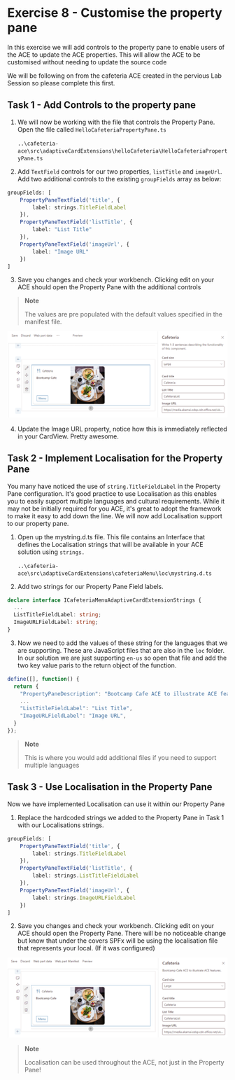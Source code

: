 # Exercise 8 - Customise the property pane
In this exercise we will add controls to the property pane to enable users of the ACE to update the ACE properties. This will allow the ACE to be customised without needing to update the source code

We will be following on from the cafeteria ACE created in the pervious Lab Session so please complete this first. 

## Task 1 - Add Controls to the property pane

1. We will now be working with the file that controls the Property Pane. Open the file called `HelloCafeteriaPropertyPane.ts`

    `..\cafeteria-ace\src\adaptiveCardExtensions\helloCafeteria\HelloCafeteriaPropertyPane.ts`

2. Add `TextField` controls for our two properties, `listTitle` and `imageUrl`. Add two additional controls to the existing `groupFields` array as below:

```typescript
groupFields: [
    PropertyPaneTextField('title', {
        label: strings.TitleFieldLabel
    }),
    PropertyPaneTextField('listTitle', {
        label: "List Title"
    }),
    PropertyPaneTextField('imageUrl', {
        label: "Image URL"
    })
]
```

3. Save you changes and check your workbench. Clicking edit on your ACE should open the Property Pane with the additional controls

> **Note**
>
> The values are pre populated with the default values specified in the manifest file.

![Property Pane Open](../../Assets/PropertyPane.png)

4. Update the Image URL property, notice how this is immediately reflected in your CardView. Pretty awesome.

## Task 2 - Implement Localisation for the Property Pane

You many have noticed the use of `string.TitleFieldLabel` in the Property Pane configuration. It's good practice to use Localisation as this enables you to easily support  multiple languages and cultural requirements. While it may not be initially required for you ACE, it's great to adopt the framework to make it easy to add down the line. We will now add Localisation support to our property pane.

1. Open up the mystring.d.ts file. This file contains an Interface that defines the Localisation strings that will be available in your ACE solution using `strings.` 

    `..\cafeteria-ace\src\adaptiveCardExtensions\cafeteriaMenu\loc\mystring.d.ts`

2. Add two strings for our Property Pane Field labels.

```typescript
declare interface ICafeteriaMenuAdaptiveCardExtensionStrings {
  ...
  ListTitleFieldLabel: string;
  ImageURLFieldLabel: string;
}
```

3. Now we need to add the values of these string for the languages that we are supporting. These are JavaScript files that are also in the `loc` folder. In our solution we are just supporting `en-us` so open that file and add the two key value paris to the return object of the function.

```javascript
define([], function() {
  return {
    "PropertyPaneDescription": "Bootcamp Cafe ACE to illustrate ACE features.",
    ...
    "ListTitleFieldLabel": "List Title",
    "ImageURLFieldLabel": "Image URL",
  }
});
```

> **Note**
>
> This is where you would add additional files if you need to support multiple languages

## Task 3 - Use Localisation in the Property Pane

Now we have implemented Localisation can use it within our Property Pane

1. Replace the hardcoded strings we added to the Property Pane in Task 1 with our Localisations strings.

```typescript
groupFields: [
    PropertyPaneTextField('title', {
        label: strings.TitleFieldLabel
    }),
    PropertyPaneTextField('listTitle', {
        label: strings.ListTitleFieldLabel
    }),
    PropertyPaneTextField('imageUrl', {
        label: strings.ImageURLFieldLabel
    })
]
```

2. Save you changes and check your workbench. Clicking edit on your ACE should open the Property Pane. There will be no noticeable change but know that under the covers SPFx will be using the localisation file that represents your local. (If it was configured)

![Property Pane with Localisations](../../Assets/PropertyPaneLocal.png)

> **Note**
>
> Localisation can be used throughout the ACE, not just in the Property Pane!